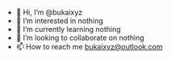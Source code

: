 - 👋 Hi, I’m @bukaixyz
- 👀 I’m interested in nothing
- 🌱 I’m currently learning nothing
- 💞️ I’m looking to collaborate on nothing
- 📫 How to reach me  bukaixyz@outlook.com

<!---
bukaixyz/bukaixyz is a ✨ special ✨ repository because its `README.md` (this file) appears on your GitHub profile.
You can click the Preview link to take a look at your changes.
--->
